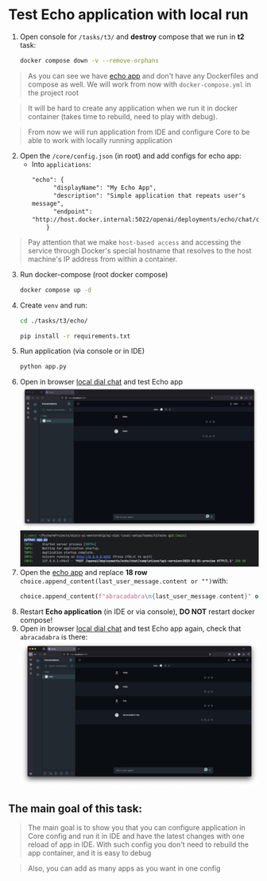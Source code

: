 # Test Echo application with local run

1. Open console for `/tasks/t3/` and **destroy** compose that we run in **t2** task:
    ```bash
    docker compose down -v --remove-orphans
    ````
> As you can see we have [echo app](echo/app.py) and don't have any Dockerfiles and compose as well. We will work from now with `docker-compose.yml` in the project root

> It will be hard to create any application when we run it in docker container (takes time to rebuild, need to play with debug). 

> From now we will run application from IDE and configure Core to be able to work with locally running application

2. Open the `/core/config.json` (in root) and add configs for echo app:
   - Into `applications`:
       ```
       "echo": {
             "displayName": "My Echo App",
             "description": "Simple application that repeats user's message",
             "endpoint": "http://host.docker.internal:5022/openai/deployments/echo/chat/completions"
           }
       ```
> Pay attention that we make `host-based access` and accessing the service through Docker's special hostname that resolves to the host machine's IP address from within a container.
3. Run docker-compose (root docker compose)
    ```bash
    docker compose up -d
    ```
4. Create `venv` and run:
    ```bash
    cd ./tasks/t3/echo/
    ```
    ```bash
    pip install -r requirements.txt
    ```
5. Run application (via console or in IDE)
    ```bash
    python app.py
    ```
6. Open in browser [local dial chat](http://localhost:3000/marketplace) and test Echo app
   <img src="_screenshots/test.png">
   <img src="_screenshots/log.png">
7. Open the [echo app](echo/app.py) and replace **18 row** `choice.append_content(last_user_message.content or "")`with:
    ```python
    choice.append_content(f"abracadabra\n{last_user_message.content}" or "Oops...")
    ```
8. Restart **Echo application** (in IDE or via console), **DO NOT** restart docker compose!
9. Open in browser [local dial chat](http://localhost:3000/marketplace) and test Echo app again, check that `abracadabra` is there:
   <img src="_screenshots/upd_chat.png">

## The main goal of this task:
> The main goal is to show you that you can configure application in Core config and run it in IDE and have the latest 
> changes with one reload of app in IDE. With such config you don't need to rebuild the app container, and it is easy to debug

> Also, you can add as many apps as you want in one config
